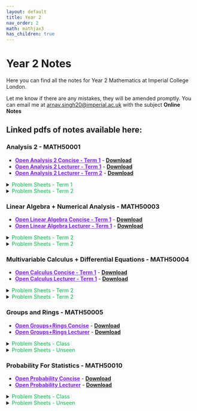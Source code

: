 ```yaml
---
layout: default
title: Year 2
nav_order: 2
math: mathjax3
has_children: true
---
```


# Year 2 Notes

Here you can find all the notes for Year 2 Mathematics at Imperial College London. 

Let me know if there are any mistakes, they will be amended promptly. You can email me at <arnav.singh20@imperial.ac.uk> with the subject **Online Notes**

## Linked pdfs of notes available here:

### Analysis 2 - MATH50001
- <a href="/notes/pdfs/year2/ANA2-Concise.pdf" target="_blank" style="color:#801fff;">**Open Analysis 2 Concise - Term 1**</a> - <a href="/notes/pdfs/year2/ANA2-Concise.pdf" download>**Download**</a>
- <a href="/notes/pdfs/year2/AnalysisII.pdf" target="_blank" style="color:#801fff;">**Open Analysis 2 Lecturer - Term 1**</a> - <a href="/notes/pdfs/year2/AnalysisII.pdf" download>**Download**</a>
- <a href="/notes/pdfs/year2/ANALecII.pdf" target="_blank" style="color:#801fff;">**Open Analysis 2 Lecturer - Term 2**</a> - <a href="/notes/pdfs/year2/ANALecII.pdf" download>**Download**</a>

<details closed markdown="block">
  <summary>
    <span style="color: #00ba47;">Problem Sheets - Term 1</span>
  </summary>
  
  - <a href="/notes/pdfs/year2/problemsheets/anlaysisSheets/term1/ANAPS1.pdf" target="_blank" style="color:#00ba47;">**Problem Sheet 1**</a> - <a href="/notes/pdfs/year2/problemsheets/anlaysisSheets/term1/ANAPS1-Sol.pdf" target="_blank">**Solutions**</a>
  
  - <a href="/notes/pdfs/year2/problemsheets/anlaysisSheets/term1/ANAPS2.pdf" target="_blank" style="color:#00ba47;">**Problem Sheet 2**</a> - <a href="/notes/pdfs/year2/problemsheets/anlaysisSheets/term1/ANAPS2-Sol.pdf" target="_blank">**Solutions**</a>
  
  - <a href="/notes/pdfs/year2/problemsheets/anlaysisSheets/term1/ANAPS3.pdf" target="_blank" style="color:#00ba47;">**Problem Sheet 3**</a> - <a href="/notes/pdfs/year2/problemsheets/anlaysisSheets/term1/ANAPS3-Sol.pdf" target="_blank">**Solutions**</a>
  
  - <a href="/notes/pdfs/year2/problemsheets/anlaysisSheets/term1/ANAPS4.pdf" target="_blank" style="color:#00ba47;">**Problem Sheet 4**</a> - <a href="/notes/pdfs/year2/problemsheets/anlaysisSheets/term1/ANAPS4-Sol.pdf" target="_blank">**Solutions**</a>
  
  - <a href="/notes/pdfs/year2/problemsheets/anlaysisSheets/term1/ANAPS5.pdf" target="_blank" style="color:#00ba47;">**Problem Sheet 5**</a> - <a href="/notes/pdfs/year2/problemsheets/anlaysisSheets/term1/ANAPS5-Sol.pdf" target="_blank">**Solutions**</a>
  
  - <a href="/notes/pdfs/year2/problemsheets/anlaysisSheets/term1/ANAPS6.pdf" target="_blank" style="color:#00ba47;">**Problem Sheet 6**</a> - <a href="/notes/pdfs/year2/problemsheets/anlaysisSheets/term1/ANAPS6-Sol.pdf" target="_blank">**Solutions**</a>
  
  - <a href="/notes/pdfs/year2/problemsheets/anlaysisSheets/term1/ANAPS7.pdf" target="_blank" style="color:#00ba47;">**Problem Sheet 7**</a> - <a href="/notes/pdfs/year2/problemsheets/anlaysisSheets/term1/ANAPS7-Sol.pdf" target="_blank">**Solutions**</a>
  
  - <a href="/notes/pdfs/year2/problemsheets/anlaysisSheets/term1/ANAPS8.pdf" target="_blank" style="color:#00ba47;">**Problem Sheet 8**</a> - <a href="/notes/pdfs/year2/problemsheets/anlaysisSheets/term1/ANAPS8-Sol.pdf" target="_blank">**Solutions**</a>
  
  - <a href="/notes/pdfs/year2/problemsheets/anlaysisSheets/term1/ANAPS9.pdf" target="_blank" style="color:#00ba47;">**Problem Sheet 9**</a> - <a href="/notes/pdfs/year2/problemsheets/anlaysisSheets/term1/ANAPS9-Sol.pdf" target="_blank">**Solutions**</a>
  
  - <a href="/notes/pdfs/year2/problemsheets/anlaysisSheets/term1/ANAPS10.pdf" target="_blank" style="color:#00ba47;">**Problem Sheet 10**</a> - <a href="/notes/pdfs/year2/problemsheets/anlaysisSheets/term1/ANAPS10-Sol.pdf" target="_blank">**Solutions**</a>
  
</details>

<details closed markdown="block">
  <summary>
    <span style="color: #00ba47;">Problem Sheets - Term 2</span>
  </summary>
  
  - <a href="/notes/pdfs/year2/problemsheets/anlaysisSheets/term2/ANAPS1.pdf" target="_blank" style="color:#00ba47;">**Problem Sheet 1**</a> - <a href="/notes/pdfs/year2/problemsheets/anlaysisSheets/term2/ANAPS1-Sol.pdf" target="_blank">**Solutions**</a>
  
  - <a href="/notes/pdfs/year2/problemsheets/anlaysisSheets/term2/ANAPS2.pdf" target="_blank" style="color:#00ba47;">**Problem Sheet 2**</a> - <a href="/notes/pdfs/year2/problemsheets/anlaysisSheets/term2/ANAPS2-Sol.pdf" target="_blank">**Solutions**</a>
  
  - <a href="/notes/pdfs/year2/problemsheets/anlaysisSheets/term2/ANAPS3.pdf" target="_blank" style="color:#00ba47;">**Problem Sheet 3**</a> - <a href="/notes/pdfs/year2/problemsheets/anlaysisSheets/term2/ANAPS3-Sol.pdf" target="_blank">**Solutions**</a>
  
  - <a href="/notes/pdfs/year2/problemsheets/anlaysisSheets/term2/ANAPS4.pdf" target="_blank" style="color:#00ba47;">**Problem Sheet 4**</a> - <a href="/notes/pdfs/year2/problemsheets/anlaysisSheets/term2/ANAPS4-Sol.pdf" target="_blank">**Solutions**</a>
  
  - <a href="/notes/pdfs/year2/problemsheets/anlaysisSheets/term2/ANAPS5.pdf" target="_blank" style="color:#00ba47;">**Problem Sheet 5**</a> - <a href="/notes/pdfs/year2/problemsheets/anlaysisSheets/term2/ANAPS5-Sol.pdf" target="_blank">**Solutions**</a>
  
  - <a href="/notes/pdfs/year2/problemsheets/anlaysisSheets/term2/ANAPS6.pdf" target="_blank" style="color:#00ba47;">**Problem Sheet 6**</a> - <a href="/notes/pdfs/year2/problemsheets/anlaysisSheets/term2/ANAPS6-Sol.pdf" target="_blank">**Solutions**</a>
  
  - <a href="/notes/pdfs/year2/problemsheets/anlaysisSheets/term2/ANAPS7.pdf" target="_blank" style="color:#00ba47;">**Problem Sheet 7**</a> - <a href="/notes/pdfs/year2/problemsheets/anlaysisSheets/term2/ANAPS7-Sol.pdf" target="_blank">**Solutions**</a>
  
</details>

### Linear Algebra + Numerical Analysis - MATH50003
- <a href="/notes/pdfs/year2/LAGN-Concise.pdf" target="_blank" style="color:#801fff;">**Open Linear Algebra Concise - Term 1**</a> - <a href="/notes/pdfs/year2/LAGN-Concise.pdf" download>**Download**</a>
- <a href="/notes/pdfs/year2/LagLec.pdf" target="_blank" style="color:#801fff;">**Open Linear Algebra Lecturer - Term 1**</a> - <a href="/notes/pdfs/year2/LagLec.pdf" download>**Download**</a>

<details closed markdown="block">
  <summary>
    <span style="color: #00ba47;">Problem Sheets - Term 2</span>
  </summary>
  
  - <a href="/notes/pdfs/year2/problemsheets/linalgSheets/term1/LAGPS1.pdf" target="_blank" style="color:#00ba47;">**Problem Sheet 1**</a> - <a href="/notes/pdfs/year2/problemsheets/linalgSheets/term1/LAGPS1-Sol.pdf" target="_blank">**Solutions**</a>
  
  - <a href="/notes/pdfs/year2/problemsheets/linalgSheets/term1/LAGPS2.pdf" target="_blank" style="color:#00ba47;">**Problem Sheet 2**</a> - <a href="/notes/pdfs/year2/problemsheets/linalgSheets/term1/LAGPS2-Sol.pdf" target="_blank">**Solutions**</a>
  
  - <a href="/notes/pdfs/year2/problemsheets/linalgSheets/term1/LAGPS3.pdf" target="_blank" style="color:#00ba47;">**Problem Sheet 3**</a> - <a href="/notes/pdfs/year2/problemsheets/linalgSheets/term1/LAGPS3-Sol.pdf" target="_blank">**Solutions**</a>
  
  - <a href="/notes/pdfs/year2/problemsheets/linalgSheets/term1/LAGPS4.pdf" target="_blank" style="color:#00ba47;">**Problem Sheet 4**</a> - <a href="/notes/pdfs/year2/problemsheets/linalgSheets/term1/LAGPS4-Sol.pdf" target="_blank">**Solutions**</a>
  
  - <a href="/notes/pdfs/year2/problemsheets/linalgSheets/term1/LAGPS5.pdf" target="_blank" style="color:#00ba47;">**Problem Sheet 5**</a> - <a href="/notes/pdfs/year2/problemsheets/linalgSheets/term1/LAGPS5-Sol.pdf" target="_blank">**Solutions**</a>
  
  - <a href="/notes/pdfs/year2/problemsheets/linalgSheets/term1/LAGPS6.pdf" target="_blank" style="color:#00ba47;">**Problem Sheet 6**</a> - <a href="/notes/pdfs/year2/problemsheets/linalgSheets/term1/LAGPS6-Sol.pdf" target="_blank">**Solutions**</a>
  
  - <a href="/notes/pdfs/year2/problemsheets/linalgSheets/term1/LAGPS7.pdf" target="_blank" style="color:#00ba47;">**Problem Sheet 7**</a> - <a href="/notes/pdfs/year2/problemsheets/linalgSheets/term1/LAGPS7-Sol.pdf" target="_blank">**Solutions**</a>
  
  - <a href="/notes/pdfs/year2/problemsheets/linalgSheets/term1/LAGPS8.pdf" target="_blank" style="color:#00ba47;">**Problem Sheet 8**</a> - <a href="/notes/pdfs/year2/problemsheets/linalgSheets/term1/LAGPS8-Sol.pdf" target="_blank">**Solutions**</a>
  
  - <a href="/notes/pdfs/year2/problemsheets/linalgSheets/term1/LAGPS9.pdf" target="_blank" style="color:#00ba47;">**Problem Sheet 9**</a> - <a href="/notes/pdfs/year2/problemsheets/linalgSheets/term1/LAGPS9-Sol.pdf" target="_blank">**Solutions**</a>
  
  - <a href="/notes/pdfs/year2/problemsheets/linalgSheets/term1/LAGPS10.pdf" target="_blank" style="color:#00ba47;">**Problem Sheet 10**</a> - <a href="/notes/pdfs/year2/problemsheets/linalgSheets/term1/LAGPS10-Sol.pdf" target="_blank">**Solutions**</a>
  
</details>

<details closed markdown="block">
  <summary>
    <span style="color: #00ba47;">Problem Sheets - Term 2</span>
  </summary>
  
  - <a href="/notes/pdfs/year2/problemsheets/linalgSheets/term2/LAGPS1.pdf" target="_blank" style="color:#00ba47;">**Problem Sheet 1**</a> - <a href="/notes/pdfs/year2/problemsheets/linalgSheets/term2/LAGPS1-Sol.pdf" target="_blank">**Solutions**</a>
  
</details>

### Multivariable Calculus + Differential Equations - MATH50004
- <a href="/notes/pdfs/year2/MVC-Concise.pdf" target="_blank" style="color:#801fff;">**Open Calculus Concise - Term 1**</a> - <a href="/notes/pdfs/year2/MVC-Concise.pdf" download>**Download**</a>
- <a href="/notes/pdfs/year2/MVCLec.pdf" target="_blank" style="color:#801fff;">**Open Calculus Lecturer - Term 1**</a> - <a href="/notes/pdfs/year2/MVCLec.pdf" download>**Download**</a>

<details closed markdown="block">
  <summary>
    <span style="color: #00ba47;">Problem Sheets - Term 2</span>
  </summary>
  
  - <a href="/notes/pdfs/year2/problemsheets/mvcSheets/term1/MVCPS1.pdf" target="_blank" style="color:#00ba47;">**Problem Sheet 1**</a> - <a href="/notes/pdfs/year2/problemsheets/mvcSheets/term1/MVCPS1-Sol.pdf" target="_blank">**Solutions**</a>
  
  - <a href="/notes/pdfs/year2/problemsheets/mvcSheets/term1/MVCPS2.pdf" target="_blank" style="color:#00ba47;">**Problem Sheet 2**</a> - <a href="/notes/pdfs/year2/problemsheets/mvcSheets/term1/MVCPS2-Sol.pdf" target="_blank">**Solutions**</a>
  
  - <a href="/notes/pdfs/year2/problemsheets/mvcSheets/term1/MVCPS3.pdf" target="_blank" style="color:#00ba47;">**Problem Sheet 3**</a> - <a href="/notes/pdfs/year2/problemsheets/mvcSheets/term1/MVCPS3-Sol.pdf" target="_blank">**Solutions**</a>
  
  - <a href="/notes/pdfs/year2/problemsheets/mvcSheets/term1/MVCPS4.pdf" target="_blank" style="color:#00ba47;">**Problem Sheet 4**</a> - <a href="/notes/pdfs/year2/problemsheets/mvcSheets/term1/MVCPS4-Sol.pdf" target="_blank">**Solutions**</a>
  
  - <a href="/notes/pdfs/year2/problemsheets/mvcSheets/term1/MVCPS5.pdf" target="_blank" style="color:#00ba47;">**Problem Sheet 5**</a> - <a href="/notes/pdfs/year2/problemsheets/mvcSheets/term1/MVCPS5-Sol.pdf" target="_blank">**Solutions**</a>

</details>

<details closed markdown="block">
  <summary>
    <span style="color: #00ba47;">Problem Sheets - Term 2</span>
  </summary>
  
  - <a href="/notes/pdfs/year2/problemsheets/linalgSheets/term2/MVCPS1.pdf" target="_blank" style="color:#00ba47;">**Problem Sheet 1**</a> - <a href="/notes/pdfs/year2/problemsheets/linalgSheets/term2/MVCPS1-Sol.pdf" target="_blank">**Solutions**</a>
  
</details>

### Groups and Rings - MATH50005

- <a href="/notes/pdfs/year2/GR-Concise.pdf" target="_blank" style="color:#801fff;">**Open Groups+Rings Concise**</a> - <a href="/notes/pdfs/year2/GR-Concise.pdf" download>**Download**</a>
- <a href="/notes/pdfs/year2/GRLec.pdf" target="_blank" style="color:#801fff;">**Open Groups+Rings Lecturer**</a> - <a href="/notes/pdfs/year2/GRLec.pdf" download>**Download**</a>

<details closed markdown="block">
  <summary>
    <span style="color: #00ba47;">Problem Sheets - Class</span>
  </summary>
  
  - <a href="/notes/pdfs/year2/problemsheets/grSheets/given/GRPS1.pdf" target="_blank" style="color:#00ba47;">**Problem Sheet 1**</a> - <a href="/notes/pdfs/year2/problemsheets/grSheets/given/GRPS1-Sol.pdf" target="_blank">**Solutions**</a>
  
  - <a href="/notes/pdfs/year2/problemsheets/grSheets/given/GRPS2.pdf" target="_blank" style="color:#00ba47;">**Problem Sheet 2**</a> - <a href="/notes/pdfs/year2/problemsheets/grSheets/given/GRPS2-Sol.pdf" target="_blank">**Solutions**</a>
  
  - <a href="/notes/pdfs/year2/problemsheets/grSheets/given/GRPS3.pdf" target="_blank" style="color:#00ba47;">**Problem Sheet 3**</a> - <a href="/notes/pdfs/year2/problemsheets/grSheets/given/GRPS3-Sol.pdf" target="_blank">**Solutions**</a>
  
  - <a href="/notes/pdfs/year2/problemsheets/grSheets/given/GR-Bonus-3/4.pdf" target="_blank" style="color:#00ba47;">**Problem Sheet 3 BONUS**</a>
  
  - <a href="/notes/pdfs/year2/problemsheets/grSheets/given/GRPS4.pdf" target="_blank" style="color:#00ba47;">**Problem Sheet 4**</a> - <a href="/notes/pdfs/year2/problemsheets/grSheets/given/GRPS4-Sol.pdf" target="_blank">**Solutions**</a>
  
  - <a href="/notes/pdfs/year2/problemsheets/grSheets/given/GRPS5.pdf" target="_blank" style="color:#00ba47;">**Problem Sheet 5**</a> - <a href="/notes/pdfs/year2/problemsheets/grSheets/given/GRPS5-Sol.pdf" target="_blank">**Solutions**</a>
  
  - <a href="/notes/pdfs/year2/problemsheets/grSheets/given/GRPS6.pdf" target="_blank" style="color:#00ba47;">**Problem Sheet 6**</a> - <a href="/notes/pdfs/year2/problemsheets/grSheets/given/GRPS6-Sol.pdf" target="_blank">**Solutions**</a>

</details>
<details closed markdown="block">
  <summary>
    <span style="color: #00ba47;">Problem Sheets - Unseen</span>
  </summary>
  
  - <a href="/notes/pdfs/year2/problemsheets/grSheets/unseen/GRUS1.pdf" target="_blank" style="color:#00ba47;">**Problem Sheet 1**</a> - <a href="/notes/pdfs/year2/problemsheets/grSheets/unseen/GRUS1-Sol.pdf" target="_blank">**Solutions**</a>
  
  - <a href="/notes/pdfs/year2/problemsheets/grSheets/unseen/GRUS2.pdf" target="_blank" style="color:#00ba47;">**Problem Sheet 2**</a> - <a href="/notes/pdfs/year2/problemsheets/grSheets/unseen/GRUS2-Sol.pdf" target="_blank">**Solutions**</a>
  
  - <a href="/notes/pdfs/year2/problemsheets/grSheets/unseen/GRUS3.pdf" target="_blank" style="color:#00ba47;">**Problem Sheet 3**</a> - <a href="/notes/pdfs/year2/problemsheets/grSheets/unseen/GRUS3-Sol.pdf" target="_blank">**Solutions**</a>
  
  - <a href="/notes/pdfs/year2/problemsheets/grSheets/unseen/GRUS4.pdf" target="_blank" style="color:#00ba47;">**Problem Sheet 4**</a> - <a href="/notes/pdfs/year2/problemsheets/grSheets/unseen/GRUS4-Sol.pdf" target="_blank">**Solutions**</a>
  
  - <a href="/notes/pdfs/year2/problemsheets/grSheets/unseen/GRUS5.pdf" target="_blank" style="color:#00ba47;">**Problem Sheet 5**</a>
  
  - <a href="/notes/pdfs/year2/problemsheets/grSheets/unseen/GRUS6.pdf" target="_blank" style="color:#00ba47;">**Problem Sheet 6**</a>

</details>

### Probability For Statistics - MATH50010

- <a href="/notes/pdfs/year2/PFS-Concise.pdf" target="_blank" style="color:#801fff;">**Open Probability Concise**</a> - <a href="/notes/pdfs/year2/PFS-Concise.pdf" download>**Download**</a>
- <a href="/notes/pdfs/year2/PFSLec.pdf" target="_blank" style="color:#801fff;">**Open Probability Lecturer**</a> - <a href="/notes/pdfs/year2/PFSLec.pdf" download>**Download**</a>

<details closed markdown="block">
  <summary>
    <span style="color: #00ba47;">Problem Sheets - Class</span>
  </summary>
  
   - <a href="/notes/pdfs/year2/problemsheets/pfsSheets/given/PFSPS0.pdf" target="_blank" style="color:#00ba47;">**Problem Sheet 0**</a>
  
  - <a href="/notes/pdfs/year2/problemsheets/pfsSheets/given/PFSPS1.pdf" target="_blank" style="color:#00ba47;">**Problem Sheet 1**</a> - <a href="/notes/pdfs/year2/problemsheets/pfsSheets/given/PFSPS1-Sol.pdf" target="_blank">**Solutions**</a>
  
  - <a href="/notes/pdfs/year2/problemsheets/pfsSheets/given/PFSPS2.pdf" target="_blank" style="color:#00ba47;">**Problem Sheet 2**</a> - <a href="/notes/pdfs/year2/problemsheets/pfsSheets/given/PFSPS2-Sol.pdf" target="_blank">**Solutions**</a>
  
  - <a href="/notes/pdfs/year2/problemsheets/pfsSheets/given/PFSPS3.pdf" target="_blank" style="color:#00ba47;">**Problem Sheet 3**</a> - <a href="/notes/pdfs/year2/problemsheets/pfsSheets/given/PFSPS3-Sol.pdf" target="_blank">**Solutions**</a>
  
  - <a href="/notes/pdfs/year2/problemsheets/pfsSheets/given/PFSPS4.pdf" target="_blank" style="color:#00ba47;">**Problem Sheet 4**</a> - <a href="/notes/pdfs/year2/problemsheets/pfsSheets/given/PFSPS4-Sol.pdf" target="_blank">**Solutions**</a>
  
  - <a href="/notes/pdfs/year2/problemsheets/pfsSheets/given/PFSPS5.pdf" target="_blank" style="color:#00ba47;">**Problem Sheet 5**</a> - <a href="/notes/pdfs/year2/problemsheets/pfsSheets/given/PFSPS5-Sol.pdf" target="_blank">**Solutions**</a>
  
  - <a href="/notes/pdfs/year2/problemsheets/pfsSheets/given/PFSPS6.pdf" target="_blank" style="color:#00ba47;">**Problem Sheet 6**</a> - <a href="/notes/pdfs/year2/problemsheets/pfsSheets/given/PFSPS6-Sol.pdf" target="_blank">**Solutions**</a>
  
  - <a href="/notes/pdfs/year2/problemsheets/pfsSheets/given/PFSPS7.pdf" target="_blank" style="color:#00ba47;">**Problem Sheet 7**</a> - <a href="/notes/pdfs/year2/problemsheets/pfsSheets/given/PFSPS7-Sol.pdf" target="_blank">**Solutions**</a>

</details>
<details closed markdown="block">
  <summary>
    <span style="color: #00ba47;">Problem Sheets - Unseen</span>
  </summary>
  
  - <a href="/notes/pdfs/year2/problemsheets/pfsSheets/unseen/PFSUS1.pdf" target="_blank" style="color:#00ba47;">**Problem Sheet 1 + Solution**</a>
  
  - <a href="/notes/pdfs/year2/problemsheets/pfsSheets/unseen/PFSUS2.pdf" target="_blank" style="color:#00ba47;">**Problem Sheet 2**</a> - <a href="/notes/pdfs/year2/problemsheets/pfsSheets/unseen/PFSUS2-Sol.pdf" target="_blank">**Solutions**</a>
  
  - <a href="/notes/pdfs/year2/problemsheets/pfsSheets/unseen/PFSUS3.pdf" target="_blank" style="color:#00ba47;">**Problem Sheet 3**</a> - <a href="/notes/pdfs/year2/problemsheets/pfsSheets/unseen/PFSUS3-Sol.pdf" target="_blank">**Solutions**</a>
  
  - <a href="/notes/pdfs/year2/problemsheets/pfsSheets/unseen/PFSUS4.pdf" target="_blank" style="color:#00ba47;">**Problem Sheet 4**</a> - <a href="/notes/pdfs/year2/problemsheets/pfsSheets/unseen/PFSUS4-Sol.pdf" target="_blank">**Solutions**</a>
  
  - <a href="/notes/pdfs/year2/problemsheets/pfsSheets/unseen/PFSUS5.pdf" target="_blank" style="color:#00ba47;">**Problem Sheet 5**</a> - <a href="/notes/pdfs/year2/problemsheets/pfsSheets/unseen/PFSUS5-Sol.pdf" target="_blank">**Solutions**</a>
  
  - <a href="/notes/pdfs/year2/problemsheets/pfsSheets/unseen/PFSUS6.pdf" target="_blank" style="color:#00ba47;">**Problem Sheet 6**</a> - <a href="/notes/pdfs/year2/problemsheets/pfsSheets/unseen/PFSUS6-Sol.pdf" target="_blank">**Solutions**</a>
  
  - <a href="/notes/pdfs/year2/problemsheets/pfsSheets/unseen/PFSUS7.pdf" target="_blank" style="color:#00ba47;">**Problem Sheet 7**</a> - <a href="/notes/pdfs/year2/problemsheets/pfsSheets/unseen/PFSUS7-Sol.pdf" target="_blank">**Solutions**</a>
  
  - <a href="/notes/pdfs/year2/problemsheets/pfsSheets/unseen/PFSUS8.pdf" target="_blank" style="color:#00ba47;">**Problem Sheet 8**</a> - <a href="/notes/pdfs/year2/problemsheets/pfsSheets/unseen/PFSUS8-Sol.pdf" target="_blank">**Solutions**</a>
  
</details>

